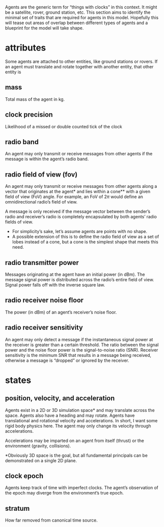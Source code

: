 Agents are the generic term for “things with clocks” in this context. It might be a satellite, rover, ground station, etc. This section aims to identify the minimal set of traits that are required for agents in this model. Hopefully this will tease out areas of overlap between different types of agents and a blueprint for the model will take shape.

# attributes

Some agents are attached to other entities, like ground stations or rovers. If an agent must translate and rotate together with another entity, that other entity is 

## mass

Total mass of the agent in kg.

## clock precision

Likelihood of a missed or double counted tick of the clock

## radio band

An agent may only transmit or receive messages from other agents if the message is within the agent’s radio band.

## radio field of view (fov)

An agent may only transmit or receive messages from other agents along a vector that originates at the agent* and lies within a cone** with a given field of view (FoV) angle. For example, an FoV of $2\pi$ would define an omnidirectional radio’s field of view.

A message is only received if the message vector between the sender’s radio and receiver’s radio is completely encapsulated by both agents’ radio fields of view.

* For simplicity’s sake, let’s assume agents are points with no shape.
* A possible extension of this is to define the radio field of view as a set of lobes instead of a cone, but a cone is the simplest shape that meets this need.

## radio transmitter power

Messages originating at the agent have an initial power (in dBm). The message signal power is distributed across the radio’s entire field of view. Signal power falls off with the inverse square law.

## radio receiver noise floor

The power (in dBm) of an agent’s receiver’s noise floor.

## radio receiver sensitivity

An agent may only detect a message if the instantaneous signal power at the receiver is greater than a certain threshold. The ratio between the signal power and the noise floor power is the signal-to-noise ratio (SNR). Receiver sensitivity is the minimum SNR that results in a message being received, otherwise a message is “dropped” or ignored by the receiver.

# states

## position, velocity, and acceleration

Agents exist in a 2D or 3D simulation space* and may translate across the space. Agents also have a heading and may rotate. Agents have translational and rotational velocity and accelerations. In short, I want some rigid body physics here. The agent may only change its velocity through accelerations.

Accelerations may be imparted on an agent from itself (thrust) or the environment (gravity, collisions).

*Obviously 3D space is the goal, but all fundamental principals can be demonstrated on a single 2D plane.

## clock epoch

Agents keep track of time with imperfect clocks. The agent’s observation of the epoch may diverge from the environment’s true epoch.

## stratum

How far removed from canonical time source.
